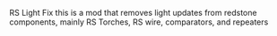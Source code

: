 RS Light Fix 
		this is a mod that removes light updates from redstone components,
		mainly RS Torches, RS wire, comparators, and repeaters